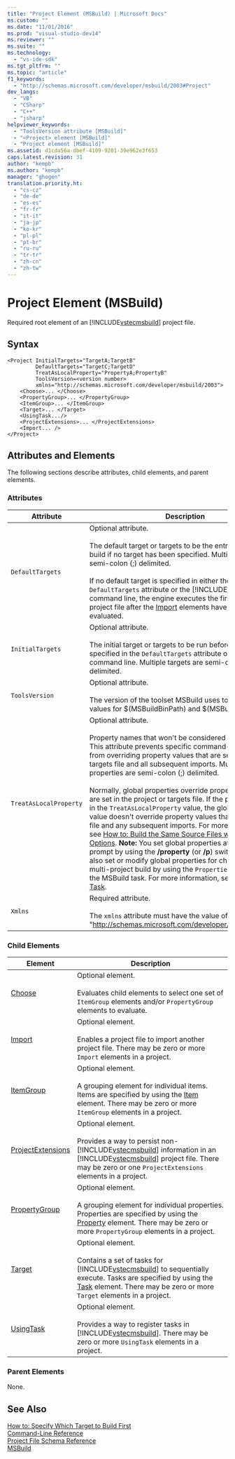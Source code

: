 ```yaml
---
title: "Project Element (MSBuild) | Microsoft Docs"
ms.custom: ""
ms.date: "11/01/2016"
ms.prod: "visual-studio-dev14"
ms.reviewer: ""
ms.suite: ""
ms.technology: 
  - "vs-ide-sdk"
ms.tgt_pltfrm: ""
ms.topic: "article"
f1_keywords: 
  - "http://schemas.microsoft.com/developer/msbuild/2003#Project"
dev_langs: 
  - "VB"
  - "CSharp"
  - "C++"
  - "jsharp"
helpviewer_keywords: 
  - "ToolsVersion attribute [MSBuild]"
  - "<Project> element [MSBuild]"
  - "Project element [MSBuild]"
ms.assetid: d1cda56a-dbef-4109-9201-39e962e3f653
caps.latest.revision: 31
author: "kempb"
ms.author: "kempb"
manager: "ghogen"
translation.priority.ht: 
  - "cs-cz"
  - "de-de"
  - "es-es"
  - "fr-fr"
  - "it-it"
  - "ja-jp"
  - "ko-kr"
  - "pl-pl"
  - "pt-br"
  - "ru-ru"
  - "tr-tr"
  - "zh-cn"
  - "zh-tw"
---
```

# Project Element (MSBuild)
Required root element of an [!INCLUDE[vstecmsbuild](../extensibility/internals/includes/vstecmsbuild_md.md)] project file.  
  
## Syntax  
  
```  
<Project InitialTargets="TargetA;TargetB"  
         DefaultTargets="TargetC;TargetD"  
         TreatAsLocalProperty="PropertyA;PropertyB"  
         ToolsVersion=<version number>  
         xmlns="http://schemas.microsoft.com/developer/msbuild/2003">  
    <Choose>... </Choose>  
    <PropertyGroup>... </PropertyGroup>  
    <ItemGroup>... </ItemGroup>  
    <Target>... </Target>  
    <UsingTask.../>  
    <ProjectExtensions>... </ProjectExtensions>  
    <Import... />  
</Project>  
```  
  
## Attributes and Elements  
 The following sections describe attributes, child elements, and parent elements.  
  
### Attributes  
  
|Attribute|Description|  
|---------------|-----------------|  
|`DefaultTargets`|Optional attribute.<br /><br /> The default target or targets to be the entry point of the build if no target has been specified. Multiple targets are semi-colon (;) delimited.<br /><br /> If no default target is specified in either the `DefaultTargets` attribute or the [!INCLUDE[vstecmsbuild](../extensibility/internals/includes/vstecmsbuild_md.md)] command line, the engine executes the first target in the project file after the [Import](../msbuild/import-element-msbuild.md) elements have been evaluated.|  
|`InitialTargets`|Optional attribute.<br /><br /> The initial target or targets to be run before the targets specified in the `DefaultTargets` attribute or on the command line. Multiple targets are semi-colon (;) delimited.|  
|`ToolsVersion`|Optional attribute.<br /><br /> The version of the toolset MSBuild uses to determine the values for $(MSBuildBinPath) and $(MSBuildToolsPath).|  
|`TreatAsLocalProperty`|Optional attribute.<br /><br /> Property names that won't be considered to be global. This attribute prevents specific command-line properties from overriding property values that are set in a project or targets file and all subsequent imports. Multiple properties are semi-colon (;) delimited.<br /><br /> Normally, global properties override property values that are set in the project or targets file. If the property is listed in the `TreatAsLocalProperty` value, the global property value doesn't override property values that are set in that file and any subsequent imports. For more information, see [How to: Build the Same Source Files with Different Options](../msbuild/how-to-build-the-same-source-files-with-different-options.md). **Note:**  You set global properties  at a command prompt by using the **/property** (or **/p**) switch. You can also set or modify global properties for child projects in a multi-project build by using the `Properties` attribute of the MSBuild task. For more information, see [MSBuild Task](../msbuild/msbuild-task.md).|  
|`Xmlns`|Required attribute.<br /><br /> The `xmlns` attribute must have the value of "http://schemas.microsoft.com/developer/msbuild/2003".|  
  
### Child Elements  
  
|Element|Description|  
|-------------|-----------------|  
|[Choose](../msbuild/choose-element-msbuild.md)|Optional element.<br /><br /> Evaluates child elements to select one set of `ItemGroup` elements and/or `PropertyGroup` elements to evaluate.|  
|[Import](../msbuild/import-element-msbuild.md)|Optional element.<br /><br /> Enables a project file to import another project file. There may be zero or more `Import` elements in a project.|  
|[ItemGroup](../msbuild/itemgroup-element-msbuild.md)|Optional element.<br /><br /> A grouping element for individual items. Items are specified by using the [Item](../msbuild/item-element-msbuild.md) element. There may be zero or more `ItemGroup` elements in a project.|  
|[ProjectExtensions](../msbuild/projectextensions-element-msbuild.md)|Optional element.<br /><br /> Provides a way to persist non-[!INCLUDE[vstecmsbuild](../extensibility/internals/includes/vstecmsbuild_md.md)] information in an [!INCLUDE[vstecmsbuild](../extensibility/internals/includes/vstecmsbuild_md.md)] project file. There may be zero or one `ProjectExtensions` elements in a project.|  
|[PropertyGroup](../msbuild/propertygroup-element-msbuild.md)|Optional element.<br /><br /> A grouping element for individual properties. Properties are specified by using the [Property](../msbuild/property-element-msbuild.md) element. There may be zero or more `PropertyGroup` elements in a project.|  
|[Target](../msbuild/target-element-msbuild.md)|Optional element.<br /><br /> Contains a set of tasks for [!INCLUDE[vstecmsbuild](../extensibility/internals/includes/vstecmsbuild_md.md)] to sequentially execute. Tasks are specified by using the [Task](../msbuild/task-element-msbuild.md) element. There may be zero or more `Target` elements in a project.|  
|[UsingTask](../msbuild/usingtask-element-msbuild.md)|Optional element.<br /><br /> Provides a way to register tasks in [!INCLUDE[vstecmsbuild](../extensibility/internals/includes/vstecmsbuild_md.md)]. There may be zero or more `UsingTask` elements in a project.|  
  
### Parent Elements  
 None.  
  
## See Also  
 [How to: Specify Which Target to Build First](../msbuild/how-to-specify-which-target-to-build-first.md)   
 [Command-Line Reference](../msbuild/msbuild-command-line-reference.md)   
 [Project File Schema Reference](../msbuild/msbuild-project-file-schema-reference.md)   
 [MSBuild](../msbuild/msbuild1.md)